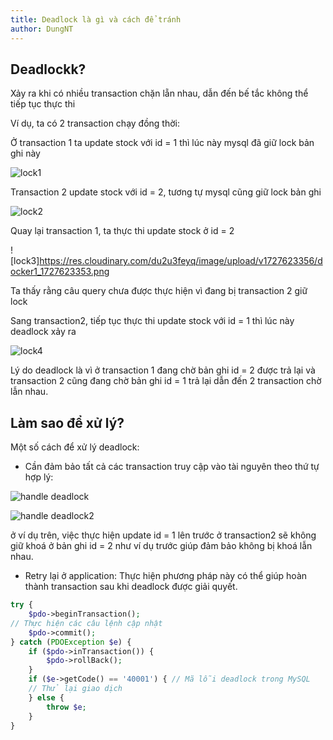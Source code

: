 ```yaml
---
title: Deadlock là gì và cách để tránh
author: DungNT
---
```


## Deadlockk?

Xảy ra khi có nhiều transaction chặn lẵn nhau, dẫn đến bế tắc không thể tiếp tục thực thi

Ví dụ, ta có 2 transaction chạy đồng thời:

Ở transaction 1 ta update stock với id = 1 thì lúc này mysql đã giữ lock bản ghi này

![lock1](https://res.cloudinary.com/du2u3feyq/image/upload/v1727624732/lock3_1727624729.png)

Transaction 2 update stock với id = 2, tương tự mysql cũng giữ lock bản ghi

![lock2](https://res.cloudinary.com/du2u3feyq/image/upload/v1727623362/docker2_1727623361.png)

Quay lại transaction 1, ta thực thi update stock ở id = 2

![lock3]https://res.cloudinary.com/du2u3feyq/image/upload/v1727623356/docker1_1727623353.png

Ta thấy rằng câu query chưa được thực hiện vì đang bị transaction 2 giữ lock

Sang transaction2, tiếp tục thực thi update stock với id = 1 thì lúc này deadlock xảy ra

![lock4](https://res.cloudinary.com/du2u3feyq/image/upload/v1727625043/lock4_1727625040.png)

Lý do deadlock là vì ở transaction 1 đang chờ bản ghi id = 2 được trả lại và transaction 2 cũng đang chờ bản ghi id = 1 trả lại dẫn đến 2 transaction chờ lẫn nhau.

## Làm sao để xử lý?

Một số cách để xử lý deadlock: 
- Cần đảm bảo tất cả các transaction truy cập vào tài nguyên theo thứ tự hợp lý:

![handle deadlock](https://res.cloudinary.com/du2u3feyq/image/upload/v1727625592/no-deadlock1_1727625589.png)

![handle deadlock2](https://res.cloudinary.com/du2u3feyq/image/upload/v1727625598/no-deadlock2_1727625596.png)

ở ví dụ trên, việc thực hiện update id = 1 lên trước ở transaction2 sẽ không giữ khoá ở bản ghi id = 2 như ví dụ trước giúp đảm bảo không bị khoá lẫn nhau.

- Retry lại ở application:
Thực hiện phương pháp này có thể giúp hoàn thành transaction sau khi deadlock được giải quyết.

```php
try {
    $pdo->beginTransaction();
// Thực hiện các câu lệnh cập nhật
    $pdo->commit();
} catch (PDOException $e) {
    if ($pdo->inTransaction()) {
        $pdo->rollBack();
    }
    if ($e->getCode() == '40001') { // Mã lỗi deadlock trong MySQL
    // Thử lại giao dịch
    } else {
        throw $e;
    }
}

```
